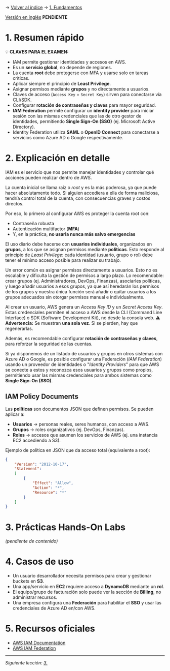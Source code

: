 -> [Volver al índice](./Index.md) -> [1. Fundamentos](./1.%20Fundamentos.md)

[Versión en inglés](/SAA-C03/en/2.%20IAM%20-%20Identity%20and%20Access%20Management.md) **PENDIENTE**

# 1. Resumen rápido

💡 **CLAVES PARA EL EXAMEN:**

- IAM permite gestionar identidades y accesos en AWS.
- Es un **servicio global**, no depende de regiones.
- La cuenta **root** debe protegerse con MFA y usarse solo en tareas críticas.
- Aplicar siempre el principio de **Least Privilege**.
- Asignar permisos mediante **grupos** y no directamente a usuarios.
- Claves de acceso (`Access Key` + `Secret Key`) sirven para conectarse vía CLI/SDK.
- Configurar **rotación de contraseñas y claves** para mayor seguridad.
- **IAM Federation** permite configurar un **identity provider** para iniciar sesión con las mismas credenciales que las de otro gestor de identidades, permitiendo **Single Sign-On (SSO)** (ej. Microsoft Active Directory).
- Identity Federation utiliza **SAML** o **OpenID Connect** para conectarse a servicios como Azure AD o Google respectivamente.

# 2. Explicación en detalle

IAM es el servicio que nos permite manejar identidades y controlar qué acciones pueden realizar dentro de AWS.

La cuenta inicial se llama raíz o *root* y es la más poderosa, ya que puede hacer absolutamente todo. Si alguien accediera a ella de forma maliciosa, tendría control total de la cuenta, con consecuencias graves y costos directos.

Por eso, lo primero al configurar AWS es proteger la cuenta root con:

- Contraseña robusta
- Autenticación multifactor (**MFA**)
- Y, en la práctica, **no usarla nunca más salvo emergencias**

El uso diario debe hacerse con **usuarios individuales**, organizados en **grupos**, a los que se asignan permisos mediante **políticas**.
Esto responde al principio de *Least Privilege*: cada identidad (usuario, grupo o rol) debe tener el mínimo acceso posible para realizar su trabajo.

Un error común es asignar permisos directamente a usuarios. Esto no es escalable y dificulta la gestión de permisos a largo plazo.
Lo recomendable: crear grupos (ej. Administradores, DevOps, Finanzas), asociarles políticas, y luego añadir usuarios a esos grupos, ya que así heredarán los permisos de los grupos y nuestra única función será añadir o quitar usuarios a los grupos adecuados sin otorgar permisos manual e individualmente.

Al crear un usuario, AWS genera un *Access Key ID* y un *Secret Access Key*. Estas credenciales permiten el acceso a AWS desde la CLI (Command Line Interface) o SDK (Software Development Kit), no desde la consola web.
⚠️ **Advertencia:** Se muestran **una sola vez**. Si se pierden, hay que regenerarlas.

Además, es recomendable configurar **rotación de contraseñas y claves**, para reforzar la seguridad de las cuentas.

Si ya disponemos de un listado de usuarios y grupos en otros sistemas con Azure AD o Google, es posible configurar una Federación (*IAM Federation*) usando un proveedor de identidades o "*Identity Providers*" para que AWS se conecte a estos y reconozca esos usuarios y grupos como propios, permitiendo usar las mismas credenciales para ambos sistemas como **Single Sign-On (SSO)**.

## IAM Policy Documents

Las **políticas** son documentos JSON que definen permisos.
Se pueden aplicar a:

- **Usuarios** → personas reales, seres humanos, con acceso a AWS.
- **Grupos** → roles organizativos (ej. DevOps, Finanzas).
- **Roles** → accesos que asumen los servicios de AWS (ej. una instancia EC2 accediendo a S3).

Ejemplo de política en JSON que da acceso total (equivalente a root):

```json
{
    "Version": "2012-10-17",
    "Statement":
    [
        {
            "Effect": "Allow",
            "Action": "*",
            "Resource": "*"
        }
    ]
}
```

# 3. Prácticas Hands-On Labs

*(pendiente de contenido)*

# 4. Casos de uso

- Un usuario desarrollador necesita permisos para crear y gestionar buckets en **S3**.
- Una app/servicio en **EC2** requiere acceso a **DynamoDB** mediante un **rol**.
- El equipo/grupo de facturación solo puede ver la sección de **Billing**, no administrar recursos.
- Una empresa configura una **Federación** para habilitar el **SSO** y usar las credenciales de Azure AD en/con AWS.

# 5. Recursos oficiales

- [AWS IAM Documentation](https://docs.aws.amazon.com/IAM/latest/UserGuide/introduction.html)
- [AWS IAM Federation](https://docs.aws.amazon.com/es_es/IAM/latest/UserGuide/id_roles_providers.html)

---

*Siguiente lección: [3. ](./3.%20)*